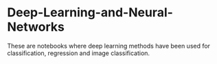 # Deep-Learning-and-Neural-Networks
These are notebooks where deep learning methods have been used for classification, regression and image classification.
